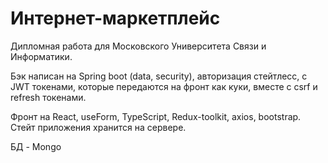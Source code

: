 # Интернет-маркетплейс
Дипломная работа для Московского Университета Связи и Информатики.

Бэк написан на Spring boot (data, security), авторизация стейтлесс, с JWT токенами, которые передаются на фронт как куки, вместе с csrf и refresh токенами.

Фронт на React, useForm, TypeScript, Redux-toolkit, axios, bootstrap. Стейт приложения хранится на сервере.

БД - Mongo
